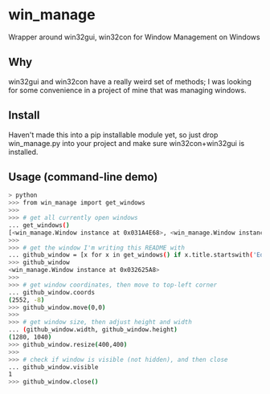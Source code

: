 # win_manage
Wrapper around win32gui, win32con for Window Management on Windows

## Why
win32gui and win32con have a really weird set of methods; I was looking for some convenience in a project of mine that was managing windows.

## Install
Haven't made this into a pip installable module yet, so just drop win_manage.py into your project and make sure win32con+win32gui is installed.

## Usage (command-line demo)
```bash
> python
>>> from win_manage import get_windows
>>>
>>> # get all currently open windows
... get_windows()
[<win_manage.Window instance at 0x031A4E68>, <win_manage.Window instance at 0x031A44B8>,...]
>>>
>>> # get the window I'm writing this README with
... github_window = [x for x in get_windows() if x.title.startswith('Editing win_manage/READM')][0]
>>> github_window
<win_manage.Window instance at 0x032625A8>
>>>
>>> # get window coordinates, then move to top-left corner
... github_window.coords
(2552, -8)
>>> github_window.move(0,0)
>>>
>>> # get window size, then adjust height and width
... (github_window.width, github_window.height)
(1280, 1040)
>>> github_window.resize(400,400)
>>>
>>> # check if window is visible (not hidden), and then close
... github_window.visible
1
>>> github_window.close()
```
